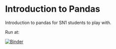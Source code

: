 # Introduction to Pandas

Introduction to pandas for SN1 students to play with.

Run at:

[![Binder](https://mybinder.org/badge_logo.svg)](https://mybinder.org/v2/gh/j-nila/SN1-notebook-1/HEAD?labpath=Pandas-Basics.ipynb)